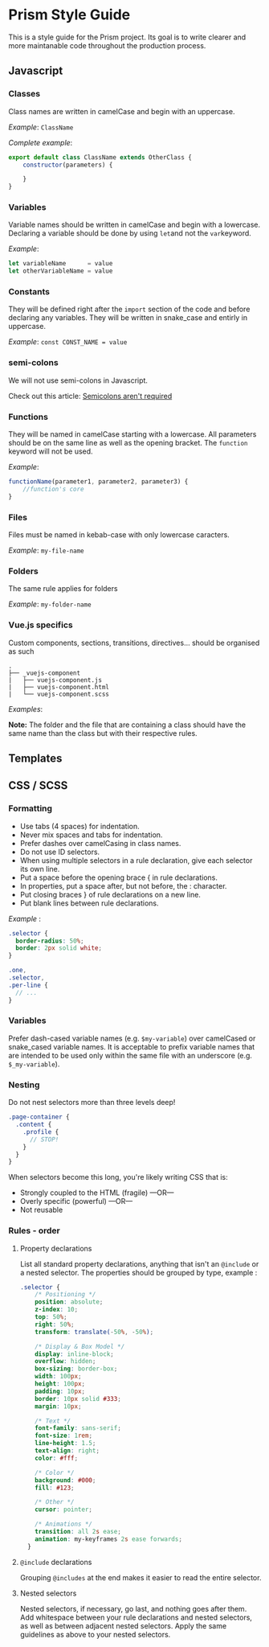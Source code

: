 # Prism Style Guide

This is a style guide for the Prism project. Its goal is to write clearer and more maintanable code throughout the production process.

## Javascript

### Classes
Class names are written in camelCase and begin with an uppercase.

_Example_: `ClassName`

_Complete example_:
```js
export default class ClassName extends OtherClass {
    constructor(parameters) {

    }
}
```

### Variables
Variable names should be written in camelCase and begin with a lowercase. Declaring a variable should be done by using `let`and not the `var`keyword.

_Example_:
```js
let variableName      = value
let otherVariableName = value
```


### Constants
They will be defined right after the `import` section of the code and before declaring any variables. They will be written in snake_case and entirly in uppercase.

_Example_: `const CONST_NAME = value`

### semi-colons
We will not use semi-colons in Javascript.

Check out this article: [Semicolons aren't required](https://github.com/yyx990803/semi#but-semicolons-are-required)

### Functions
They will be named in camelCase starting with a lowercase. All parameters should be on the same line as well as the opening bracket. The `function` keyword will not be used.

_Example_:
``` js
functionName(parameter1, parameter2, parameter3) {
    //function's core
}
```

### Files
Files must be named in kebab-case with only lowercase caracters.

_Example_: `my-file-name`

### Folders
The same rule applies for folders

_Example_: `my-folder-name`

### Vue.js specifics
Custom components, sections, transitions, directives... should be organised as such
```
.
├── _vuejs-component
|   ├── vuejs-component.js
|   ├── vuejs-component.html
|   └── vuejs-component.scss
```
_Examples_:

**Note:** The folder and the file that are containing a class should have the same name than the class but with their respective rules.

## Templates

## CSS / SCSS

### Formatting

* Use tabs (4 spaces) for indentation.
* Never mix spaces and tabs for indentation.
* Prefer dashes over camelCasing in class names.
* Do not use ID selectors.
* When using multiple selectors in a rule declaration, give each selector its own line.
* Put a space before the opening brace { in rule declarations.
* In properties, put a space after, but not before, the : character.
* Put closing braces } of rule declarations on a new line.
* Put blank lines between rule declarations.

_Example_ :
``` scss
.selector {
  border-radius: 50%;
  border: 2px solid white;
}

.one,
.selector,
.per-line {
  // ...
}
```

### Variables

Prefer dash-cased variable names (e.g. `$my-variable`) over camelCased or snake_cased variable names. It is acceptable to prefix variable names that are intended to be used only within the same file with an underscore (e.g. `$_my-variable`).

### Nesting

Do not nest selectors more than three levels deep!

```scss
.page-container {
  .content {
    .profile {
      // STOP!
    }
  }
}
```
When selectors become this long, you're likely writing CSS that is:

* Strongly coupled to the HTML (fragile) —OR—
* Overly specific (powerful) —OR—
* Not reusable

### Rules - order

1. Property declarations

    List all standard property declarations, anything that isn't an  `@include` or a nested selector.
    The properties should be grouped by type, example :
    ```scss
    .selector {
        /* Positioning */
        position: absolute;
        z-index: 10;
        top: 50%;
        right: 50%;
        transform: translate(-50%, -50%);

        /* Display & Box Model */
        display: inline-block;
        overflow: hidden;
        box-sizing: border-box;
        width: 100px;
        height: 100px;
        padding: 10px;
        border: 10px solid #333;
        margin: 10px;

        /* Text */
        font-family: sans-serif;
        font-size: 1rem;
        line-height: 1.5;
        text-align: right;
        color: #fff;

        /* Color */
        background: #000;
        fill: #123;

        /* Other */
        cursor: pointer;

        /* Animations */
        transition: all 2s ease;
        animation: my-keyframes 2s ease forwards;
      }
    ```

2. `@include` declarations

    Grouping `@includes` at the end makes it easier to read the entire selector.


3.  Nested selectors

    Nested selectors, if necessary, go last, and nothing goes after them. Add whitespace between your rule declarations and nested selectors, as well as between adjacent nested selectors. Apply the same guidelines as above to your nested selectors.
